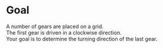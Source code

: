 # Goal

A number of gears are placed on a grid.  
The first gear is driven in a clockwise direction.  
Your goal is to determine the turning direction of the last gear.
